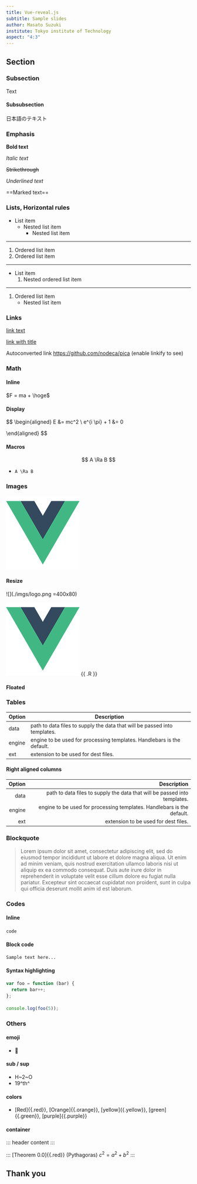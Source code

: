 ```yaml
---
title: Vue-reveal.js
subtitle: Sample slides
author: Masato Suzuki
institute: Tokyo institute of Technology
aspect: "4:3"
---
```


## Section

### Subsection

Text

#### Subsubsection

日本語のテキスト

### Emphasis

**Bold text**

*Italic text*

~~Strikethrough~~

_Underlined text_

==Marked text==

### Lists, Horizontal rules

- List item
    - Nested list item
        - Nested list item

---

1. Ordered list item
1. Ordered list item

---

- List item
    1. Nested ordered list item

---

1. Ordered list item
    - Nested list item

### Links

[link text](http://dev.nodeca.com)

[link with title](http://nodeca.github.io/pica/demo/ "title text!")

Autoconverted link https://github.com/nodeca/pica (enable linkify to see)

### Math

#### Inline

$F = ma + \hoge$

#### Display

$$
\begin{aligned}
E &= mc^2 \\
e^{i \pi} + 1 &= 0

\end{aligned}
$$

#### Macros

$$
A \Ra B
$$

- `A \Ra B`

### Images

![](./imgs/logo.png)

#### Resize

![](./imgs/logo.png =400x80)

![](./imgs/logo.png) {{ .R }}

#### Floated

### Tables

| Option | Description |
| ------ | ----------- |
| data   | path to data files to supply the data that will be passed into templates. |
| engine | engine to be used for processing templates. Handlebars is the default. |
| ext    | extension to be used for dest files. |

#### Right aligned columns

| Option | Description |
| ------:| -----------:|
| data   | path to data files to supply the data that will be passed into templates. |
| engine | engine to be used for processing templates. Handlebars is the default. |
| ext    | extension to be used for dest files. |

### Blockquote

> Lorem ipsum dolor sit amet, consectetur adipiscing elit, sed do eiusmod tempor incididunt ut labore et dolore magna aliqua. Ut enim ad minim veniam, quis nostrud exercitation ullamco laboris nisi ut aliquip ex ea commodo consequat. Duis aute irure dolor in reprehenderit in voluptate velit esse cillum dolore eu fugiat nulla pariatur. Excepteur sint occaecat cupidatat non proident, sunt in culpa qui officia deserunt mollit anim id est laborum.

### Codes

#### Inline

`code`

#### Block code

```
Sample text here...
```

#### Syntax highlighting

```js
var foo = function (bar) {
  return bar++;
};

console.log(foo(5));
```

### Others

#### emoji

- :thinking:

#### sub / sup

- H~2~O
- 19^th^

#### colors

- [Red]{{.red}}, [Orange]{{.orange}}, [yellow]{{.yellow}}, [green]{{.green}}, [purple]{{.purple}}

#### container

::: header
content
:::

::: [Theorem 0.0]{{.red}} (Pythagoras)
$c^2 = a^2 + b^2$
:::

## Thank you
